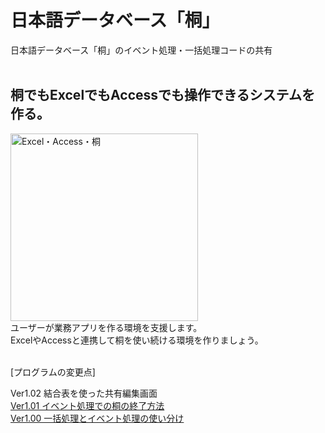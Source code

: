 # 日本語データベース「桐」
日本語データベース「桐」のイベント処理・一括処理コードの共有
<br/><br/>
 
## 桐でもExcelでもAccessでも操作できるシステムを作る。
<img src="https://cdn-ak.f.st-hatena.com/images/fotolife/m/muramoto1041/20241111/20241111132417.png" alt="Excel・Access・桐" width="300" height="300"><br/>
ユーザーが業務アプリを作る環境を支援します。<br/>
ExcelやAccessと連携して桐を使い続ける環境を作りましょう。<br/>
<br/>

[プログラムの変更点]
<!--'[Ver1.00  一括処理とイベント処理の使い分け](#) -->
Ver1.02  結合表を使った共有編集画面<br/>
<a href="https://kiri-help.hatenablog.com/entry/v101" target="_blank">Ver1.01  イベント処理での桐の終了方法</a><br/>
[Ver1.00  一括処理とイベント処理の使い分け](https://kiri-help.hatenablog.com/entry/v100)<br/>
